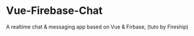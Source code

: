 # Vue-Firebase-Chat
A realtime chat &amp; messaging app based on Vue &amp; Firbase, (tuto by Fireship)
